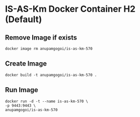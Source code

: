 # IS-AS-Km Docker Container H2 (Default)

## Remove Image if exists
```
docker image rm anupamgogoi/is-as-km-570
```

## Create Image
```
docker build -t anupamgogoi/is-as-km-570 .
```

## Run Image
```
docker run -d -t --name is-as-km-570 \
-p 9443:9443 \
anupamgogoi/is-as-km-570
```
